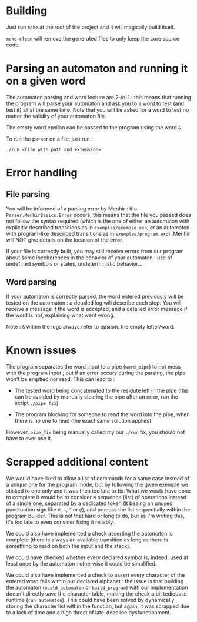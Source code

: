 # Building

Just run `make` at the root of the project and it will magically build itself.

`make clean` will remove the generated files to only keep the core source code.

# Parsing an automaton and running it on a given word

The automaton parsing and word lecture are 2-in-1 : this means that running the program will parse your automaton and ask you to a word to test (and test it) all at the same time. Note that you will be asked for a word to test no matter the validity of your automaton file.

The empty word epsilon can be passed to the program using the word `&`.

To run the parser on a file, just run :

`./run <file with path and extension>`

# Error handling

## File parsing

You will be informed of a parsing error by Menhir : if a `Parser.MenhirBasics.Error` occurs, this means that the file you passed does not follow the syntax required (which is the one of either an automaton with explicitly described transitions as in `exemples/exemple.exp`, or an automaton with program-like described transitions as in `exemples/program.exp`). Menhir will NOT give details on the location of the error.

If your file is correctly built, you may still receive errors from our program about some incoherences in the behavior of your automaton : use of undefined symbols or states, undeterministic behavior...

## Word parsing

If your automaton is correctly parsed, the word entered previously will be tested on the automaton : a detailed log will describe each step. You will receive a message if the word is accepted, and a detailed error message if the word is not, explaining what went wrong.

Note : `&` within the logs always refer to epsilon, the empty letter/word.

# Known issues

The program separates the word input to a pipe (`word_pipe`) to not mess with the program input ; but if an error occurs during the parsing, the pipe won't be emptied nor read. This can lead to :

- The tested word being concatenated to the residute left in the pipe (this can be avoided by manually clearing the pipe after an error, run the script `./pipe_fix`)

- The program blocking for someone to read the word into the pipe, when there is no one to read (the exact same solution applies)

However, `pipe_fix` being manually called my our `./run` fix, you should not have to ever use it.

# Scrapped additional content

We would have liked to allow a list of commands for a same case instead of a unique one for the program mode, but by following the given exemple we sticked to one only and it was then too late to fix. What we would have done to complete it would be to consider a sequence (list) of operations instead of a single one, separated by a dedicated token (it beaing an unused punctuation sign like `#`, `~`, `^` or `@`), and process the list sequentially within the program builder. This is not that hard or long to do, but as I'm writing this, it's too late to even consider fixing it reliably.

We could also have implemented a check asserting the automaton is complete (there is always an available transition as long as there is something to read on both the input and the stack).

We could have checked whether every declared symbol is, indeed, used at least once by the automaton : otherwise it could be simplified.

We could also have implemented a check to assert every character of the entered word falls within our declared alphabet : the issue is that building the automaton (`build_automaton` or `build_program`) with our implementation doesn't directly save the character table, making the check a bit tedious at runtime (`run_automaton`). This could have been solved by dynamically storing the character list within the function, but again, it was scrapped due to a lack of time and a high threat of late-deadline dysfunctionment.